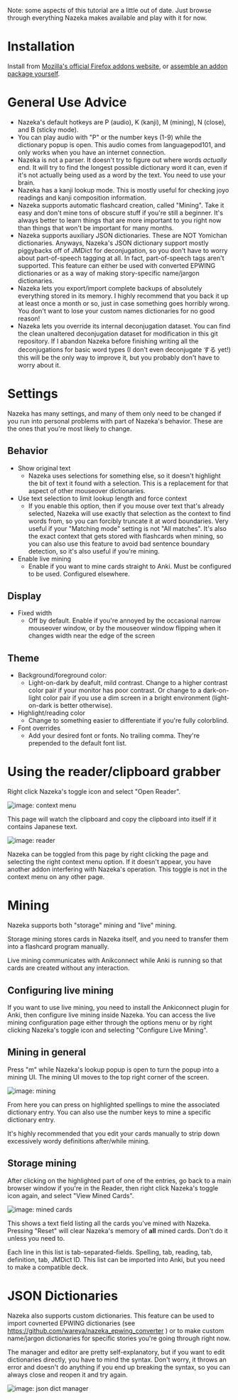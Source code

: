 Note: some aspects of this tutorial are a little out of date. Just browse through everything Nazeka makes available and play with it for now.

# Installation

Install from [Mozilla's official Firefox addons website](https://addons.mozilla.org/en-US/firefox/addon/nazeka/), or [assemble an addon package yourself](https://github.com/wareya/nazeka/blob/master/readme.txt).

# General Use Advice

* Nazeka's default hotkeys are P (audio), K (kanji), M (mining), N (close), and B (sticky mode).
* You can play audio with "P" or the number keys (1-9) while the dictionary popup is open. This audio comes from languagepod101, and only works when you have an internet connection.
* Nazeka is not a parser. It doesn't try to figure out where words *actually* end. It will try to find the longest possible dictionary word it can, even if it's not actually being used as a word by the text. You need to use your brain.
* Nazeka has a kanji lookup mode. This is mostly useful for checking joyo readings and kanji composition information.
* Nazeka supports automatic flashcard creation, called "Mining". Take it easy and don't mine tons of obscure stuff if you're still a beginner. It's always better to learn things that are more important to you right now than things that won't be important for many months.
* Nazeka supports auxiliary JSON dictionaries. These are NOT Yomichan dictionaries. Anyways, Nazeka's JSON dictionary support mostly piggybacks off of JMDict for deconjugation, so you don't have to worry about part-of-speech tagging at all. In fact, part-of-speech tags aren't supported. This feature can either be used with converted EPWING dictionaries or as a way of making story-specific name/jargon dictionaries.
* Nazeka lets you export/import complete backups of absolutely everything stored in its memory. I highly recommend that you back it up at least once a month or so, just in case something goes horribly wrong. You don't want to lose your custom names dictionaries for no good reason!
* Nazeka lets you override its internal deconjugation dataset. You can find the clean unaltered deconjugation dataset for modification in this git repository. If I abandon Nazeka before finishing writing all the deconjugations for basic word types (I don't even deconjugate する yet!) this will be the only way to improve it, but you probably don't have to worry about it.

# Settings

Nazeka has many settings, and many of them only need to be changed if you run into personal problems with part of Nazeka's behavior. These are the ones that you're most likely to change.

## Behavior

* Show original text
  * Nazeka uses selections for something else, so it doesn't highlight the bit of text it found with a selection. This is a replacement for that aspect of other mouseover dictionaries.
* Use text selection to limit lookup length and force context
  * If you enable this option, then if you mouse over text that's already selected, Nazeka will use exactly that selection as the context to find words from, so you can forcibly truncate it at word boundaries. Very useful if your "Matching mode" setting is not "All matches". It's also the exact context that gets stored with flashcards when mining, so you can also use this feature to avoid bad sentence boundary detection, so it's also useful if you're mining.
* Enable live mining
  * Enable if you want to mine cards straight to Anki. Must be configured to be used. Configured elsewhere.

## Display

* Fixed width
  * Off by default. Enable if you're annoyed by the occasional narrow mouseover window, or by the mouseover window flipping when it changes width near the edge of the screen

## Theme

* Background/foreground color:
  * Light-on-dark by deafult, mild contrast. Change to a higher contrast color pair if your monitor has poor contrast. Or change to a dark-on-light color pair if you use a dim screen in a bright environment (light-on-dark is better otherwise).
* Highlight/reading color
  * Change to something easier to differentiate if you're fully colorblind.
* Font overrides
  * Add your desired font or fonts. No trailing comma. They're prepended to the default font list.

# Using the reader/clipboard grabber

Right click Nazeka's toggle icon and select "Open Reader".

![image: context menu](https://i.imgur.com/nJe6HQr.png)

This page will watch the clipboard and copy the clipboard into itself if it contains Japanese text.

![image: reader](https://i.imgur.com/Grtm8Mp.png)

Nazeka can be toggled from this page by right clicking the page and selecting the right context menu option. If it doesn't appear, you have another addon interfering with Nazeka's operation. This toggle is not in the context menu on any other page.

# Mining

Nazeka supports both "storage" mining and "live" mining.

Storage mining stores cards in Nazeka itself, and you need to transfer them into a flashcard program manually.

Live mining communicates with Anikconnect while Anki is running so that cards are created without any interaction.

## Configuring live mining

If you want to use live mining, you need to install the Ankiconnect plugin for Anki, then configure live mining inside Nazeka. You can access the live mining configuration page either through the options menu or by right clicking Nazeka's toggle icon and selecting "Configure Live Mining".

## Mining in general

Press "m" while Nazeka's lookup popup is open to turn the popup into a mining UI. The mining UI moves to the top right corner of the screen.

![image: mining](https://i.imgur.com/z7Yjj1w.png)

From here you can press on highlighted spellings to mine the associated dictionary entry. You can also use the number keys to mine a specific dictionary entry.

It's highly recommended that you edit your cards manually to strip down excessively wordy definitions after/while mining.

## Storage mining

After clicking on the highlighted part of one of the entries, go back to a main browser window if you're in the Reader, then right click Nazeka's toggle icon again, and select "View Mined Cards".

![image: mined cards](https://i.imgur.com/bcERj3n.png)

This shows a text field listing all the cards you've mined with Nazeka. Pressing "Reset" will clear Nazeka's memory of **all** mined cards. Don't do it unless you need to.

Each line in this list is tab-separated-fields. Spelling, tab, reading, tab, definition, tab, JMDict ID. This list can be imported into Anki, but you need to make a compatible deck.

# JSON Dictionaries

Nazeka also supports custom dictionaries. This feature can be used to import covnerted EPWING dictionaries (see https://github.com/wareya/nazeka_epwing_converter ) or to make custom name/jargon dictionaries for specific stories you're going through right now.

The manager and editor are pretty self-explanatory, but if you want to edit dictionaries directly, you have to mind the syntax. Don't worry, it throws an error and doesn't do anything if you end up breaking the syntax, so you can always close and reopen it and try again.

![image: json dict manager](https://i.imgur.com/ZWOtw1O.png)
